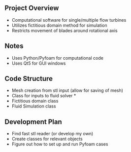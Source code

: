 ## Project Overview

* Computational software for single/multiple flow turbines
* Utilizes fictitious domain method for simulation
* Restricts movement of blades around rotational axis

## Notes

* Uses Python/Pyfoam for computational code
* Uses Qt5 for GUI windows

## Code Structure

* Mesh creation from stl input (allow for saving of mesh)
* Class for inputs to fluid solver
  * 
* Fictitious domain class
* Fluid Simulation class

## Development Plan

* Find fast stl reader (or develop my own)
* Create classes for relevant objects
* Figure out how to set up and run Pyfoam cases
